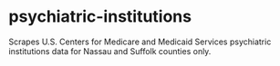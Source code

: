 # psychiatric-institutions
Scrapes U.S. Centers for Medicare and Medicaid Services psychiatric institutions data for Nassau and Suffolk counties only.